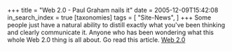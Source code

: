 +++
title = "Web 2.0 - Paul Graham nails it"
date = 2005-12-09T15:42:08
in_search_index = true
[taxonomies]
tags = [
"Site-News",
]
+++
Some people just have a natural ability to distill exactly what you've been thinking and clearly communicate it. Anyone who has been wondering what this whole Web 2.0 thing is all about. Go read this article. <a href="http://paulgraham.com/paulgraham/web20.html">Web 2.0</a> 
